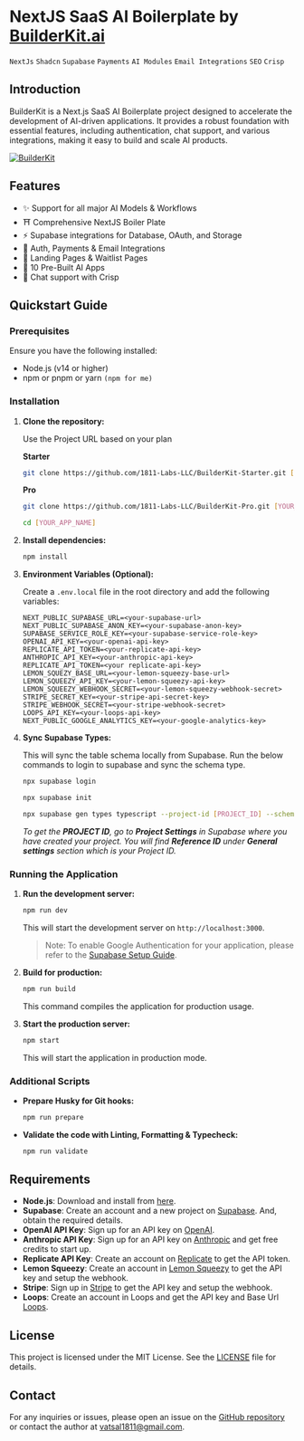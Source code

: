 # NextJS SaaS AI Boilerplate by [BuilderKit.ai](https://www.builderkit.ai)

`NextJs` `Shadcn` `Supabase` `Payments` `AI Modules` `Email Integrations` `SEO` `Crisp`

## Introduction

BuilderKit is a Next.js SaaS AI Boilerplate project designed to accelerate the development of AI-driven applications. It provides a robust foundation with essential features, including authentication, chat support, and various integrations, making it easy to build and scale AI products.

<a href="https://base.builderkit.ai" target="_blank" rel="noopener">
  <picture>
    <img alt="BuilderKit" src="https://base.builderkit.ai/github-cover.webp" />
  </picture>
</a>

## Features

- ✨ Support for all major AI Models & Workflows
- ⛩️ Comprehensive NextJS Boiler Plate
- ⚡️ Supabase integrations for Database, OAuth, and Storage
- 🔗 Auth, Payments & Email Integrations
- 📜 Landing Pages & Waitlist Pages
- 🤖 10 Pre-Built AI Apps
- 💬 Chat support with Crisp

## Quickstart Guide

### Prerequisites

Ensure you have the following installed:

- Node.js (v14 or higher)
- npm or pnpm or yarn `(npm for me)`

### Installation

1. **Clone the repository:**

   Use the Project URL based on your plan

   **Starter**

   ```sh
   git clone https://github.com/1811-Labs-LLC/BuilderKit-Starter.git [YOUR_APP_NAME]
   ```

   **Pro**

   ```sh
   git clone https://github.com/1811-Labs-LLC/BuilderKit-Pro.git [YOUR_APP_NAME]
   ```

   ```sh
   cd [YOUR_APP_NAME]
   ```

2. **Install dependencies:**

   ```sh
   npm install
   ```

3. **Environment Variables (Optional):**

   Create a `.env.local` file in the root directory and add the following variables:

   ```plaintext
   NEXT_PUBLIC_SUPABASE_URL=<your-supabase-url>
   NEXT_PUBLIC_SUPABASE_ANON_KEY=<your-supabase-anon-key>
   SUPABASE_SERVICE_ROLE_KEY=<your-supabase-service-role-key>
   OPENAI_API_KEY=<your-openai-api-key>
   REPLICATE_API_TOKEN=<your-replicate-api-key>
   ANTHROPIC_API_KEY=<your-anthropic-api-key>
   REPLICATE_API_TOKEN=<your replicate-api-key>
   LEMON_SQUEZY_BASE_URL=<your-lemon-squeezy-base-url>
   LEMON_SQUEEZY_API_KEY=<your-lemon-squeezy-api-key>
   LEMON_SQUEEZY_WEBHOOK_SECRET=<your-lemon-squeezy-webhook-secret>
   STRIPE_SECRET_KEY=<your-stripe-api-secret-key>
   STRIPE_WEBHOOK_SECRET=<your-stripe-webhook-secret>
   LOOPS_API_KEY=<your-loops-api-key>
   NEXT_PUBLIC_GOOGLE_ANALYTICS_KEY=<your-google-analytics-key>
   ```

4. **Sync Supabase Types:**

   This will sync the table schema locally from Supabase. Run the below commands to login to supabase and sync the schema type.

   ```sh
   npx supabase login

   npx supabase init

   npx supabase gen types typescript --project-id [PROJECT_ID] --schema public > src/types/supabase.ts
   ```

   _To get the **PROJECT ID**, go to **Project Settings** in Supabase where you have created your project. You will find **Reference ID** under **General settings** section which is your Project ID._

### Running the Application

1. **Run the development server:**

   ```sh
   npm run dev
   ```

   This will start the development server on `http://localhost:3000`.

   > Note: To enable Google Authentication for your application, please refer to the [Supabase Setup Guide](https://docs.builderkit.ai/setup/supabase).

2. **Build for production:**

   ```sh
   npm run build
   ```

   This command compiles the application for production usage.

3. **Start the production server:**

   ```sh
   npm start
   ```

   This will start the application in production mode.

### Additional Scripts

- **Prepare Husky for Git hooks:**

  ```sh
  npm run prepare
  ```

- **Validate the code with Linting, Formatting & Typecheck:**

  ```sh
  npm run validate
  ```

## Requirements

- **Node.js**: Download and install from [here](https://nodejs.org/).
- **Supabase**: Create an account and a new project on [Supabase](https://supabase.com/). And, obtain the required details.
- **OpenAI API Key**: Sign up for an API key on [OpenAI](https://openai.com/).
- **Anthropic API Key**: Sign up for an API key on [Anthropic](https://www.anthropic.com/) and get free credits to start up.
- **Replicate API Key**: Create an account on [Replicate](https://replicate.com/) to get the API token.
- **Lemon Squeezy**: Create an account in [Lemon Squeezy](https://www.lemonsqueezy.com/) to get the API key and setup the webhook.
- **Stripe**: Sign up in [Stripe](https://stripe.com) to get the API key and setup the webhook.
- **Loops**: Create an account in Loops and get the API key and Base Url [Loops](https://loops.so/).

## License

This project is licensed under the MIT License. See the [LICENSE](https://www.builderkit.ai/license) file for details.

## Contact

For any inquiries or issues, please open an issue on the [GitHub repository](https://github.com/1811-Labs-LLC/BuilderKit) or contact the author at [vatsal1811@gmail.com](mailto:vatsal1811@gmail.com).
